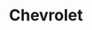 ---
title: "Chevrolet"
url: /ciudad-autonoma-de-buenos-aires/chevrolet-avenida-angel-gallardo/
shop: Autohaus
---